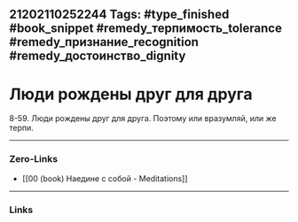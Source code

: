 21202110252244
Tags: #type_finished #book_snippet #remedy_терпимость_tolerance #remedy_признание_recognition #remedy_достоинство_dignity
---
# Люди рождены друг для друга

 8-59. Люди рождены друг для друга. Поэтому или вразумляй, или же терпи. 

---
### Zero-Links
- [[00 (book) Наедине с собой - Meditations]]
---
### Links
